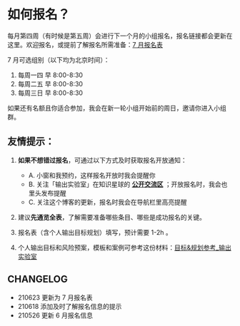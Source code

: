 # 如何报名？

每月第四周（有时候是第五周）会进行下一个月的小组报名，报名链接都会更新在这里。欢迎报名，或提前了解报名所需准备：[7 月报名表](http://ishanshan.mikecrm.com/BkV2bok)

7 月可选组别（以下均为北京时间）：
1. 每周一四 早 8:00-8:30
2. 每周二五 早 8:00-8:30
3. 每周三日 早 8:00-8:30

如果还有名额且你适合参加，我会在新一轮小组开始前的周日，邀请你进入小组群。



 
## 友情提示：


1. **如果不想错过报名**，可通过以下方式及时获取报名开放通知：<br> 
    - A. 小窗和我预约，这样报名开放时我会提醒你 <br> 
    - B. 关注「输出实验室」在知识星球的 **[公开交流区](https://t.zsxq.com/2jaMjyr)** ；开放报名时，我会也里头发布提醒 <br> 
    - C. 关注这个博客的更新，报名时我会在导航栏里高亮提醒

1. 建议**先通览全表**，了解需要准备哪些条目、哪些是成功报名的关键。
2. 报名表（含个人输出目标规划）填写，预计需要 1-2h 。
4. 个人输出目标和风险预案，模板和案例可参考这份材料：[目标&规划参考_输出实验室](https://docs.qq.com/doc/DVUptSWJ2d2pKUGti)


## CHANGELOG 

- 210623 更新为 7 月报名表
- 210618 添加及时了解报名信息的提示
- 210526 更新 6 月报名信息